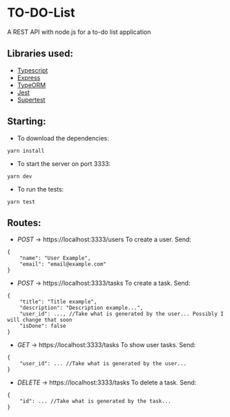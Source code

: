 # TO-DO-List
A REST API with node.js for a to-do list application

## Libraries used: 
- [Typescript](https://github.com/microsoft/TypeScript)
- [Express](https://github.com/expressjs/express)
- [TypeORM](https://github.com/typeorm/typeorm)
- [Jest](https://github.com/facebook/jest)
- [Supertest](https://github.com/visionmedia/supertest)

## Starting:
- To download the dependencies:
```
yarn install 
```

- To start the server on port 3333:
```
yarn dev 
```

- To run the tests:
```
yarn test 
```

## Routes: 
- *POST* -> https://localhost:3333/users  To create a user. Send:
```
{
    "name": "User Example",
    "email": "email@example.com"
}
```

- *POST* -> https://localhost:3333/tasks  To create a task. Send:
```
{
    "title": "Title example",
    "description": "Description example...",
    "user_id": ..., //Take what is generated by the user... Possibly I will change that soon
    "isDone": false
}
```

- *GET* -> https://localhost:3333/tasks  To show user tasks. Send:
```
{
    "user_id": ... //Take what is generated by the user...
}
```

- *DELETE* -> https://localhost:3333/tasks  To delete a task. Send:
```
{
    "id": ... //Take what is generated by the task...
}
```




